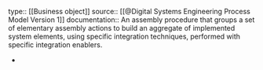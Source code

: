 type:: [[Business object]]
source:: [[@Digital Systems Engineering Process Model Version 1]]
documentation:: An assembly procedure that groups a set of elementary assembly actions to build an aggregate of implemented system elements, using specific integration techniques, performed with specific integration enablers.

-